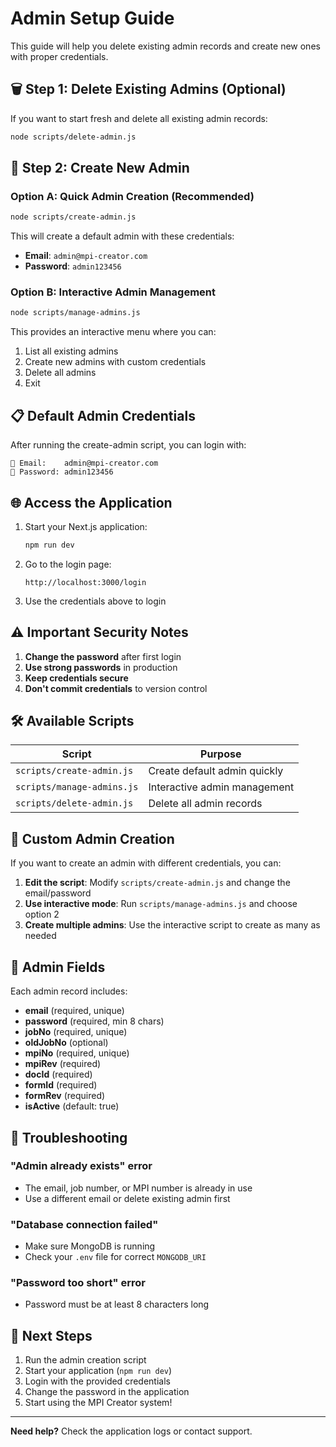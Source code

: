 # Admin Setup Guide

This guide will help you delete existing admin records and create new ones with proper credentials.

## 🗑️ **Step 1: Delete Existing Admins (Optional)**

If you want to start fresh and delete all existing admin records:

```bash
node scripts/delete-admin.js
```

## 🔐 **Step 2: Create New Admin**

### **Option A: Quick Admin Creation (Recommended)**
```bash
node scripts/create-admin.js
```

This will create a default admin with these credentials:
- **Email**: `admin@mpi-creator.com`
- **Password**: `admin123456`

### **Option B: Interactive Admin Management**
```bash
node scripts/manage-admins.js
```

This provides an interactive menu where you can:
1. List all existing admins
2. Create new admins with custom credentials
3. Delete all admins
4. Exit

## 📋 **Default Admin Credentials**

After running the create-admin script, you can login with:

```
📧 Email:    admin@mpi-creator.com
🔑 Password: admin123456
```

## 🌐 **Access the Application**

1. Start your Next.js application:
   ```bash
   npm run dev
   ```

2. Go to the login page:
   ```
   http://localhost:3000/login
   ```

3. Use the credentials above to login

## ⚠️ **Important Security Notes**

1. **Change the password** after first login
2. **Use strong passwords** in production
3. **Keep credentials secure**
4. **Don't commit credentials** to version control

## 🛠️ **Available Scripts**

| Script | Purpose |
|--------|---------|
| `scripts/create-admin.js` | Create default admin quickly |
| `scripts/manage-admins.js` | Interactive admin management |
| `scripts/delete-admin.js` | Delete all admin records |

## 🔧 **Custom Admin Creation**

If you want to create an admin with different credentials, you can:

1. **Edit the script**: Modify `scripts/create-admin.js` and change the email/password
2. **Use interactive mode**: Run `scripts/manage-admins.js` and choose option 2
3. **Create multiple admins**: Use the interactive script to create as many as needed

## 📝 **Admin Fields**

Each admin record includes:
- **email** (required, unique)
- **password** (required, min 8 chars)
- **jobNo** (required, unique)
- **oldJobNo** (optional)
- **mpiNo** (required, unique)
- **mpiRev** (required)
- **docId** (required)
- **formId** (required)
- **formRev** (required)
- **isActive** (default: true)

## 🚨 **Troubleshooting**

### **"Admin already exists" error**
- The email, job number, or MPI number is already in use
- Use a different email or delete existing admin first

### **"Database connection failed"**
- Make sure MongoDB is running
- Check your `.env` file for correct `MONGODB_URI`

### **"Password too short" error**
- Password must be at least 8 characters long

## 🎯 **Next Steps**

1. Run the admin creation script
2. Start your application (`npm run dev`)
3. Login with the provided credentials
4. Change the password in the application
5. Start using the MPI Creator system!

---

**Need help?** Check the application logs or contact support.
